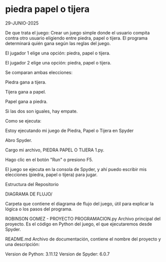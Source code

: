 # piedra papel o tijera
29-JUNIO-2025

De que trata el juego: 
Crear un juego simple donde el usuario compita contra otro usuario eligiendo entre piedra, papel o tijera. El programa determinará quién gana según las reglas del juego.

El jugador 1 elige una opción: piedra, papel o tijera.

El jugador 2 elige una opción: piedra, papel o tijera.

Se comparan ambas elecciones:

Piedra gana a tijera.

Tijera gana a papel.

Papel gana a piedra.

Si las dos son iguales, hay empate.

Como se ejecuta: 

Estoy ejecutando mi juego de Piedra, Papel o Tijera en Spyder

Abro Spyder.

Cargo mi archivo, PIEDRA PAPEL O TIJERA 1.py.

Hago clic en el botón "Run" o presiono F5.

El juego se ejecuta en la consola de Spyder, y ahí puedo escribir mis elecciones (piedra, papel o tijera) para jugar.

Estructura del Repositorio

DIAGRAMA DE FLUJO/

Carpeta que contiene el diagrama de flujo del juego, útil para explicar la lógica o los pasos del programa.

ROBINSON GOMEZ - PROYECTO PROGRAMACION.py
Archivo principal del proyecto. Es el código en Python del juego, el que ejecutaremos desde Spyder.

README.md
Archivo de documentación, contiene el nombre del proyecto y una descripción:


Version de Python: 3.11.12
Version de Spyder: 6.0.7
